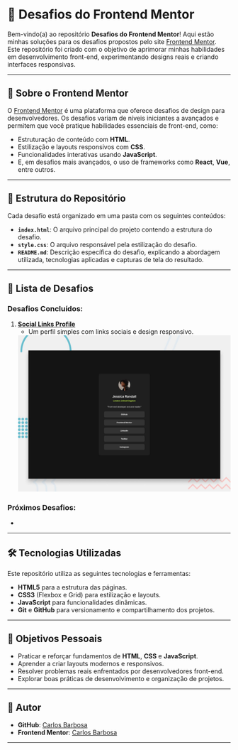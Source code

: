 # 🚀 Desafios do Frontend Mentor

Bem-vindo(a) ao repositório **Desafios do Frontend Mentor**! Aqui estão minhas soluções para os desafios propostos pelo site [Frontend Mentor](https://www.frontendmentor.io/). Este repositório foi criado com o objetivo de aprimorar minhas habilidades em desenvolvimento front-end, experimentando designs reais e criando interfaces responsivas.

---

## 📝 Sobre o Frontend Mentor

O [Frontend Mentor](https://www.frontendmentor.io/) é uma plataforma que oferece desafios de design para desenvolvedores. Os desafios variam de níveis iniciantes a avançados e permitem que você pratique habilidades essenciais de front-end, como:
- Estruturação de conteúdo com **HTML**.
- Estilização e layouts responsivos com **CSS**.
- Funcionalidades interativas usando **JavaScript**.
- E, em desafios mais avançados, o uso de frameworks como **React**, **Vue**, entre outros.

---

## 📁 Estrutura do Repositório

Cada desafio está organizado em uma pasta com os seguintes conteúdos:
- **`index.html`**: O arquivo principal do projeto contendo a estrutura do desafio.
- **`style.css`**: O arquivo responsável pela estilização do desafio.
- **`README.md`**: Descrição específica do desafio, explicando a abordagem utilizada, tecnologias aplicadas e capturas de tela do resultado.

---

## 🌟 Lista de Desafios

### Desafios Concluídos:
1. [**Social Links Profile**](./desafio-1/)
   - Um perfil simples com links sociais e design responsivo.
    <img src="desafio 1.jpg" alt="Resultado do primeiro Desafio feito">
### Próximos Desafios:
- 

---

## 🛠️ Tecnologias Utilizadas

Este repositório utiliza as seguintes tecnologias e ferramentas:
- **HTML5** para a estrutura das páginas.
- **CSS3** (Flexbox e Grid) para estilização e layouts.
- **JavaScript** para funcionalidades dinâmicas.
- **Git** e **GitHub** para versionamento e compartilhamento dos projetos.

---

## 🎯 Objetivos Pessoais

- Praticar e reforçar fundamentos de **HTML**, **CSS** e **JavaScript**.
- Aprender a criar layouts modernos e responsivos.
- Resolver problemas reais enfrentados por desenvolvedores front-end.
- Explorar boas práticas de desenvolvimento e organização de projetos.

---


## 👤 Autor

- **GitHub**: [Carlos Barbosa](https://github.com/carlosqbarbosa)
- **Frontend Mentor**: [Carlos Barbosa](https://www.frontendmentor.io/profile/arlosqbarbosa)

---
